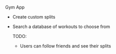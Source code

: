 Gym App

- Create custom splits
- Search a database of workouts to choose from

  TODO:
  - Users can follow friends and see their splits
